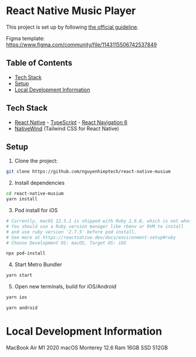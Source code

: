 # React Native Music Player

This project is set up by following [the official guideline](https://reactnative.dev/docs/environment-setup).

Figma template: https://www.figma.com/community/file/1143115506742537849

## Table of Contents

- [Tech Stack](#tech-stack)
- [Setup](#setup)
- [Local Development Information](#local-development-information)

## Tech Stack

- [React Native](https://reactnative.dev/docs/getting-started) - [TypeScript](https://www.typescriptlang.org/docs/handbook/typescript-from-scratch.html) - [React Navigation 6](https://reactnavigation.org/docs/getting-started/)
- [NativeWind](https://www.nativewind.dev/) (Tailwind CSS for React Native)

## Setup

1. Clone the project:

```bash
git clone https://github.com/nguyenhieptech/react-native-musium
```

2. Install dependencies

```bash
cd react-native-musium
yarn install
```

3. Pod install for iOS

```bash
# Currently, macOS 12.5.1 is shipped with Ruby 2.6.8, which is not what is required by React Native.
# You should use a Ruby version manager like rbenv or RVM to install
# and use ruby version '2.7.5' before pod install.
# See more at https://reactnative.dev/docs/environment-setup#ruby
# Choose Development OS: macOS, Target OS: iOS

npx pod-install
```

4. Start Metro Bundler

```bash
yarn start
```

5. Open new terminals, build for iOS/Android

```bash
yarn ios
```

```bash
yarn android
```

# Local Development Information

MacBook Air M1 2020
macOS Monterey 12.6
Ram 16GB
SSD 512GB
